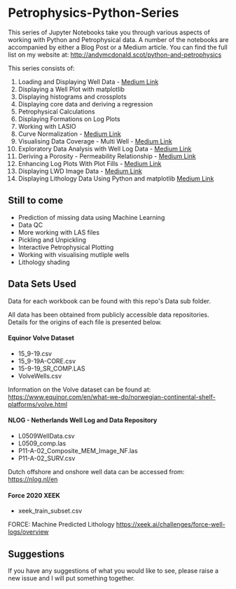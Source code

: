 # Petrophysics-Python-Series
This series of Jupyter Notebooks take you through various aspects of working with Python and Petrophysical data.
A number of the notebooks are accompanied by either a Blog Post or a Medium article. You can find the full list on my website at:
http://andymcdonald.scot/python-and-petrophysics

This series consists of:

1. Loading and Displaying Well Data  - [Medium Link](https://andymcdonaldgeo.medium.com/loading-and-displaying-well-log-data-b9568efd1d8)
2. Displaying a Well Plot with matplotlib  
3. Displaying histograms and crossplots  
4. Displaying core data and deriving a regression  
5. Petrophysical Calculations  
6. Displaying Formations on Log Plots  
7. Working with LASIO
8. Curve Normalization - [Medium Link](https://towardsdatascience.com/petrophysics-gamma-ray-normalization-in-python-9a67a335dbd)
9. Visualising Data Coverage - Multi Well - [Medium Link](https://towardsdatascience.com/visualising-well-data-coverage-using-matplotlib-f30591c89754)
10. Exploratory Data Analysis with Well Log Data - [Medium Link](https://towardsdatascience.com/exploratory-data-analysis-with-well-log-data-98ad084c4e7)
11. Deriving a Porosity - Permeability Relationship - [Medium Link](https://towardsdatascience.com/porosity-permeability-relationships-using-linear-regression-in-python-eef406dc6997)
12. Enhancing Log Plots With Plot Fills - [Medium Link](https://towardsdatascience.com/enhancing-visualization-of-well-logs-with-plot-fills-72d9dcd10c1b)
13. Displaying LWD Image Data - [Medium Link](https://andymcdonaldgeo.medium.com/displaying-logging-while-drilling-lwd-image-logs-in-python-4babb6e577ba)
14. Displaying Lithology Data Using Python and matplotlib [Medium Link](https://andymcdonaldgeo.medium.com/displaying-lithology-data-using-python-and-matplotlib-58b4d251ee7a)

## Still to come

- Prediction of missing data using Machine Learning
- Data QC 
- More working with LAS files
- Pickling and Unpickling
- Interactive Petrophysical Plotting
- Working with visualising mutliple wells
- Lithology shading

## Data Sets Used

Data for each workbook can be found with this repo's Data sub folder.

All data has been obtained from publicly accessible data repositories. Details for the origins of each file is presented below.

#### Equinor Volve Dataset
- 15_9-19.csv
- 15_9-19A-CORE.csv
- 15-9-19_SR_COMP.LAS 
- VolveWells.csv

Information on the Volve dataset can be found at:
https://www.equinor.com/en/what-we-do/norwegian-continental-shelf-platforms/volve.html

#### NLOG - Netherlands Well Log and Data Repository
- L0509WellData.csv
- L0509_comp.las
- P11-A-02_Composite_MEM_Image_NF.las
- P11-A-02_SURV.csv

Dutch offshore and onshore well data can be accessed from:
https://nlog.nl/en

#### Force 2020 XEEK
- xeek_train_subset.csv

FORCE: Machine Predicted Lithology
https://xeek.ai/challenges/force-well-logs/overview

## Suggestions
If you have any suggestions of what you would like to see, please raise a new issue and I will put something together.

